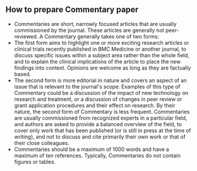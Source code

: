 ## How to prepare Commentary paper

* Commentaries are short, narrowly focused articles that are usually commissioned by the journal. These articles are generally not peer-reviewed. A Commentary generally takes one of two forms:
* The first form aims to highlight one or more exciting research articles or clinical trials recently published in BMC Medicine or another journal, to discuss specific issues within a subject area rather than the whole field, and to explain the clinical implications of the article to place the new findings into context. Opinions are welcome as long as they are factually based.
* The second form is more editorial in nature and covers an aspect of an issue that is relevant to the journal's scope. Examples of this type of Commentary could be a discussion of the impact of new technology on research and treatment, or a discussion of changes in peer review or grant application procedures and their effect on research. By their nature, the second form of Commentary is less frequent. Commentaries are usually commissioned from recognized experts in a particular field, and authors are asked to provide a balanced overview of the field, to cover only work that has been published (or is still in press at the time of writing), and not to discuss and cite primarily their own work or that of their close colleagues.
* Commentaries should be a maximum of 1000 words and have a maximum of ten references. Typically, Commentaries do not contain figures or tables.

